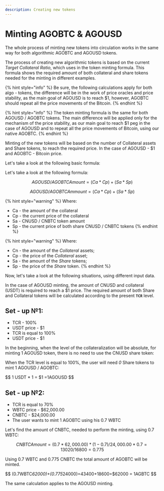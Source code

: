 ```yaml
---
description: Creating new tokens
---
```


# Minting AGOBTC & AGOUSD

The whole process of minting new tokens into circulation works in the same way for both algorithmic AGOBTC and AGOUSD tokens.

The process of creating new algorithmic tokens is based on the current _Target Collateral Ratio_, which uses in the token minting formula. This formula shows the required amount of both collateral and share tokens needed for the minting in different examples.

{% hint style="info" %}
Be sure, the following calculations apply for both algo - tokens, the difference will be in the work of price oracles and price stability, as the main goal of AGOUSD is to reach $1, however, AGOBTC should repeat all the price movements of the Bitcoin.
{% endhint %}

{% hint style="info" %}
The token minting formula is the same for both AGOUSD / AGOBTC tokens. The main difference will be applied only for the mechanism of the price stability, as our main goal to reach $1 peg in the case of AGOUSD and to repeat all the price movements of Bitcoin, using our native AGOBTC.
{% endhint %}

Minting of the new tokens will be based on the number of Collateral assets and Share tokens, to reach the required price. In the case of AGOUSD - $1 and AGOBTC - Bitcoin price.

Let's take a look at the following basic formula:

Let's take a look at the following formula:

$$
AGOUSD / AGOBTC Amount=(Ca*Cp) +(Sa*Sp)
$$

$$
AGOUSD/AGOBTC Ammount =(Ca * Cp) + (Sa *Sp)
$$

{% hint style="warning" %}
Where:

* Ca - the amount of the collateral
* Cp - the current price of the collateral
* Sa - CNUSD / CNBTC token amount
* Sp - the current price of both share CNUSD / CNBTC tokens
{% endhint %}

{% hint style="warning" %}
Where:

* Cn - the amount of the _Collateral_ assets;
* Cp - the price of the _Collateral_ asset;
* Sa - the amount of the _Share_ tokens;
* Sp - the price of the _Share_ token.
{% endhint %}

Now, let's take a look at the following situations, using different input data.

In the case of AGOUSD minting, the amount of CNUSD and collateral \(USDT\) is required to reach a $1 price. The required amount of both Share and Collateral tokens will be calculated according to the present **`TCR`** level.

## Set - up №1:

* TCR - 100%
* USDT price - $1
* TCR is equal to 100%
* USDT price - $1

In the beginning, when the level of the collateralization will be absolute, for minting 1 AGOUSD token, there is no need to use the CNUSD share token:

When the TCR level is equal to 100%, the user will need _0_ Share tokens to mint 1 AGOUSD / AGOBTC:

$$
1 USDT * 1 = $1 =1AGOUSD
$$

## Set - up №2:

* TCR  is equal to 70%
* WBTC price - $62,000.00
* CNBTC - $24,000.00
* The user wants to mint 1 AGOBTC using his 0.7 WBTC

Let's find the amount of CNBTC, needed to perform the minting, using 0.7 WBTC:

$$
CNBTC Amount= (0.7*62,000.00)*(1-0.7)/24,000.00*0.7=13020/16800=0.775
$$

Using 0.7 WBTC and 0.775 CNBTC the total amount of AGOBTC will be minted.

$$
(0.7WBTC*62000)+(0.775*24000)=43400+18600=$62000 = 1AGBTC
$$

The same calculation applies to the AGOUSD minting.

